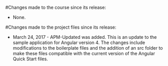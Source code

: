 #Changes made to the course since its release:
- None.

#Changes made to the project files since its release:
- March 24, 2017 - APM-Updated was added. This is an update to the sample application for Angular version 4. The changes include modifications to the boilerplate files and the addition of an src folder to make these files compatible with the current version of the Angular Quick Start files.
